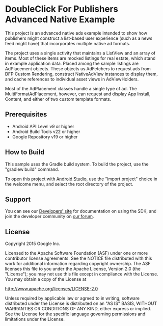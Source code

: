 DoubleClick For Publishers Advanced Native Example
==================================================

This project is an advanced native ads example intended to show how publishers
might construct a list-based user experience (such as a news feed might have)
that incorporates multiple native ad formats.

The project uses a single activity that maintains a ListView and an array of
items. Most of these items are mocked listings for real estate, which stand in
example application data. Placed among the sample listings are AdPlacement
objects. These objects us AdFetchers to request ads from DFP Custom Rendering,
construct NativeAdView instances to display them, and cache references to
individual asset views in AdViewHolders.

Most of the AdPlacement classes handle a single type of ad.
The MultiFormatAdPlacement, however, can request and display App Install,
Content, and either of two custom template formats.

Prerequisites
-------------

- Android API Level v9 or higher
- Android Build Tools v22 or higher
- Google Repository v19 or higher

How to Build
------------

This sample uses the Gradle build system. To build the project, use the
"gradlew build" command.

To open this project with
[Android Studio](http://developer.android.com/sdk/index.html), use the "Import
project" choice in the welcome menu, and select the root directory of the
project.

Support
-------

You can see our [Developers' site](https://developers.google.com/mobile-ads-sdk/)
for documentation on using the SDK, and join the developer community on
[our forum](https://groups.google.com/forum/#!forum/google-admob-ads-sdk).

License
-------

Copyright 2015 Google Inc.

Licensed to the Apache Software Foundation (ASF) under one or more contributor
license agreements.  See the NOTICE file distributed with this work for
additional information regarding copyright ownership.  The ASF licenses this
file to you under the Apache License, Version 2.0 (the "License"); you may not
use this file except in compliance with the License.  You may obtain a copy of
the License at

http://www.apache.org/licenses/LICENSE-2.0

Unless required by applicable law or agreed to in writing, software
distributed under the License is distributed on an "AS IS" BASIS, WITHOUT
WARRANTIES OR CONDITIONS OF ANY KIND, either express or implied.  See the
License for the specific language governing permissions and limitations under
the License.
